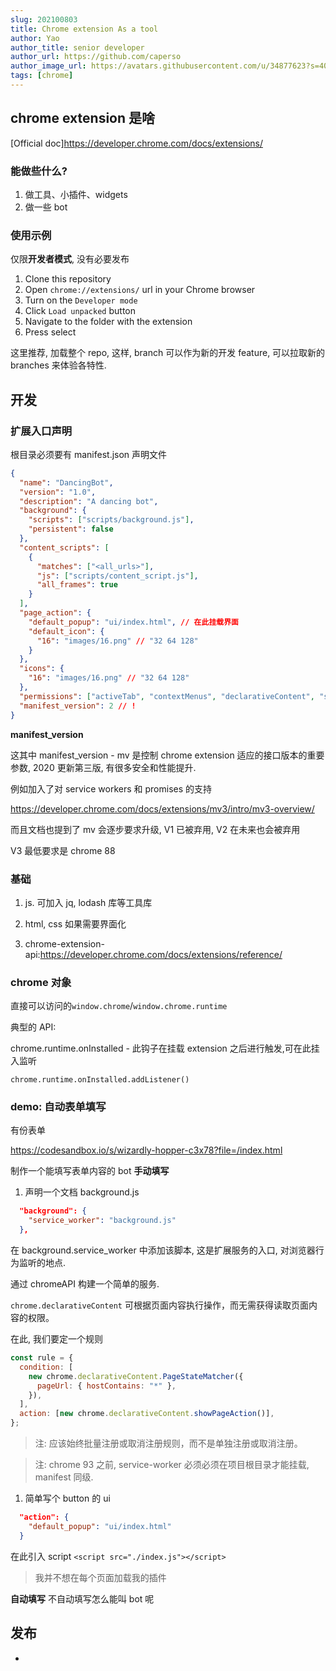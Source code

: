 ```yaml
---
slug: 202100803
title: Chrome extension As a tool
author: Yao
author_title: senior developer
author_url: https://github.com/caperso
author_image_url: https://avatars.githubusercontent.com/u/34877623?s=400&u=8da3f1b8199cdbd5591ea229149fa663f2011065&v=4
tags: [chrome]
---
```


## chrome extension 是啥

[Official doc]<https://developer.chrome.com/docs/extensions/>

### 能做些什么?

1. 做工具、小插件、widgets
2. 做一些 bot

### 使用示例

仅限**开发者模式**, 没有必要发布

1. Clone this repository
2. Open `chrome://extensions/` url in your Chrome browser
3. Turn on the `Developer mode`
4. Click `Load unpacked` button
5. Navigate to the folder with the extension
6. Press select

这里推荐, 加载整个 repo, 这样, branch 可以作为新的开发 feature, 可以拉取新的 branches 来体验各特性.

<!-- truncate -->

## 开发

### 扩展入口声明

根目录必须要有 manifest.json 声明文件

```json manifest.json
{
  "name": "DancingBot",
  "version": "1.0",
  "description": "A dancing bot",
  "background": {
    "scripts": ["scripts/background.js"],
    "persistent": false
  },
  "content_scripts": [
    {
      "matches": ["<all_urls>"],
      "js": ["scripts/content_script.js"],
      "all_frames": true
    }
  ],
  "page_action": {
    "default_popup": "ui/index.html", // 在此挂载界面
    "default_icon": {
      "16": "images/16.png" // "32 64 128"
    }
  },
  "icons": {
    "16": "images/16.png" // "32 64 128"
  },
  "permissions": ["activeTab", "contextMenus", "declarativeContent", "storage"], // 权限
  "manifest_version": 2 // !
}
```

**manifest_version**

这其中 manifest_version - mv 是控制 chrome extension 适应的接口版本的重要参数, 2020 更新第三版, 有很多安全和性能提升.

例如加入了对 service workers 和 promises 的支持

<https://developer.chrome.com/docs/extensions/mv3/intro/mv3-overview/>

而且文档也提到了 mv 会逐步要求升级, V1 已被弃用, V2 在未来也会被弃用

V3 最低要求是 chrome 88

### 基础

1. js. 可加入 jq, lodash 库等工具库

2. html, css 如果需要界面化

3. chrome-extension-api:<https://developer.chrome.com/docs/extensions/reference/>

### chrome 对象

直接可以访问的`window.chrome`/`window.chrome.runtime`

典型的 API:

chrome.runtime.onInstalled - 此钩子在挂载 extension 之后进行触发,可在此挂入监听

`chrome.runtime.onInstalled.addListener()`

### demo: 自动表单填写

有份表单

<https://codesandbox.io/s/wizardly-hopper-c3x78?file=/index.html>

制作一个能填写表单内容的 bot
**手动填写**

1. 声明一个文档 background.js

```json
  "background": {
    "service_worker": "background.js"
  },
```

在 background.service_worker 中添加该脚本,
这是扩展服务的入口, 对浏览器行为监听的地点.

通过 chromeAPI 构建一个简单的服务.

`chrome.declarativeContent`
可根据页面内容执行操作，而无需获得读取页面内容的权限。

在此, 我们要定一个规则

```js
const rule = {
  condition: [
    new chrome.declarativeContent.PageStateMatcher({
      pageUrl: { hostContains: "*" },
    }),
  ],
  action: [new chrome.declarativeContent.showPageAction()],
};
```

> 注: 应该始终批量注册或取消注册规则，而不是单独注册或取消注册。

> 注: chrome 93 之前, service-worker 必须必须在项目根目录才能挂载, manifest 同级.

1. 简单写个 button 的 ui

```json
  "action": {
    "default_popup": "ui/index.html"
  }
```

在此引入 script
`<script src="./index.js"></script>`

> 我并不想在每个页面加载我的插件

**自动填写**
不自动填写怎么能叫 bot 呢

## 发布

-
